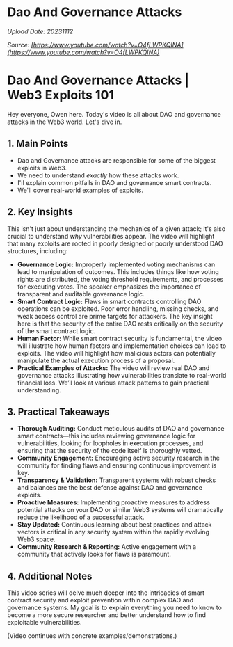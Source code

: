 # Dao And Governance Attacks

*Upload Date: 20231112*

*Source: [https://www.youtube.com/watch?v=O4fLWPKQINA](https://www.youtube.com/watch?v=O4fLWPKQINA)*

# Dao And Governance Attacks | Web3 Exploits 101

Hey everyone, Owen here.  Today's video is all about DAO and governance attacks in the Web3 world.  Let's dive in.

## 1. Main Points

* Dao and Governance attacks are responsible for some of the biggest exploits in Web3.
* We need to understand *exactly* how these attacks work.
* I'll explain common pitfalls in DAO and governance smart contracts.
* We'll cover real-world examples of exploits.

## 2. Key Insights

This isn't just about understanding the mechanics of a given attack; it's also crucial to understand *why* vulnerabilities appear.  The video will highlight that many exploits are rooted in poorly designed or poorly understood DAO structures, including:


* **Governance Logic:** Improperly implemented voting mechanisms can lead to manipulation of outcomes.  This includes things like how voting rights are distributed, the voting threshold requirements, and processes for executing votes.  The speaker emphasizes the importance of transparent and auditable governance logic.
* **Smart Contract Logic:** Flaws in smart contracts controlling DAO operations can be exploited.  Poor error handling, missing checks, and weak access control are prime targets for attackers.  The key insight here is that the security of the entire DAO rests critically on the security of the smart contract logic.
* **Human Factor:**  While smart contract security is fundamental, the video will illustrate how human factors and implementation choices can lead to exploits.  The video will highlight how malicious actors can potentially manipulate the actual execution process of a proposal.
* **Practical Examples of Attacks:** The video will review real DAO and governance attacks illustrating how vulnerabilities translate to real-world financial loss.  We’ll look at various attack patterns to gain practical understanding.


## 3. Practical Takeaways

* **Thorough Auditing:**  Conduct meticulous audits of DAO and governance smart contracts—this includes reviewing governance logic for vulnerabilities, looking for loopholes in execution processes, and ensuring that the security of the code itself is thoroughly vetted.
* **Community Engagement:** Encouraging active security research in the community for finding flaws and ensuring continuous improvement is key.
* **Transparency & Validation:**  Transparent systems with robust checks and balances are the best defense against DAO and governance exploits.
* **Proactive Measures:**  Implementing proactive measures to address potential attacks on your DAO or similar Web3 systems will dramatically reduce the likelihood of a successful attack.
* **Stay Updated:**  Continuous learning about best practices and attack vectors is critical in any security system within the rapidly evolving Web3 space.
* **Community Research & Reporting:**  Active engagement with a community that actively looks for flaws is paramount.

## 4. Additional Notes

This video series will delve much deeper into the intricacies of smart contract security and exploit prevention within complex DAO and governance systems.  My goal is to explain everything you need to know to become a more secure researcher and better understand how to find exploitable vulnerabilities.

(Video continues with concrete examples/demonstrations.)